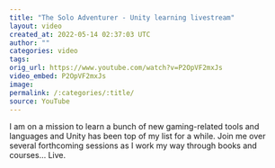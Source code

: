 ```yaml
---
title: "The Solo Adventurer - Unity learning livestream"
layout: video
created_at: 2022-05-14 02:37:03 UTC
author: ""
categories: video
tags: 
orig_url: https://www.youtube.com/watch?v=P2OpVF2mxJs
video_embed: P2OpVF2mxJs
image:
permalink: /:categories/:title/
source: YouTube
---
```

I am on a mission to learn a bunch of new gaming-related tools and languages and Unity has been top of my list for a while. Join me over several forthcoming sessions as I work my way through books and courses… Live.
